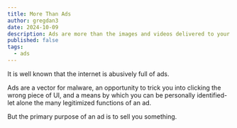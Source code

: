 ```yaml
---
title: More Than Ads
author: gregdan3
date: 2024-10-09
description: Ads are more than the images and videos delivered to your eyes.
published: false
tags:
  - ads
---
```


It is well known that the internet is abusively full of ads.

Ads are a vector for malware, an opportunity to trick you into clicking the
wrong piece of UI, and a means by which you can be personally identified- let
alone the many legitimized functions of an ad.

But the primary purpose of an ad is to sell you something.
